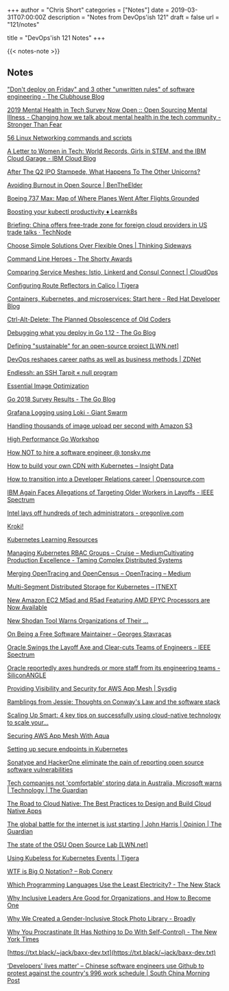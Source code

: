 +++
author = "Chris Short"
categories = ["Notes"]
date = 2019-03-31T07:00:00Z
description = "Notes from DevOps'ish 121"
draft = false
url = "121/notes"

title = "DevOps'ish 121 Notes"
+++

{{< notes-note >}}

## Notes

["Don't deploy on Friday" and 3 other "unwritten rules" of software engineering - The Clubhouse Blog](https://clubhouse.io/blog/dont-deploy-on-frida-3-other-unwritten-rules-of-software-engineering)

[2019 Mental Health in Tech Survey Now Open :: Open Sourcing Mental Illness - Changing how we talk about mental health in the tech community - Stronger Than Fear](https://osmihelp.org/blog/2019-mental-health-in-tech-survey-now-open)

[56 Linux Networking commands and scripts](https://haydenjames.io/linux-networking-commands-scripts/)

[A Letter to Women in Tech: World Records, Girls in STEM, and the IBM Cloud Garage - IBM Cloud Blog](https://www.ibm.com/blogs/bluemix/2019/03/a-letter-to-women-in-tech-world-records-girls-in-stem-and-the-ibm-cloud-garage/)

[After The Q2 IPO Stampede, What Happens To The Other Unicorns?](https://news.crunchbase.com/news/after-the-q2-ipo-stampede-what-happens-to-the-other-unicorns/)

[Avoiding Burnout in Open Source | BenTheElder](https://elder.dev/posts/avoiding-burnout/)

[Boeing 737 Max: Map of Where Planes Went After Flights Grounded](https://www.bloomberg.com/graphics/2019-boeing-737-max-map-where-planes-went-after-grounded/)

[Boosting your kubectl productivity ♦︎ Learnk8s](https://learnk8s.io/blog/kubectl-productivity/)

[Briefing: China offers free-trade zone for foreign cloud providers in US trade talks · TechNode](https://technode.com/2019/03/29/briefing-china-offers-free-trade-zone-for-foreign-cloud-providers-in-us-trade-talks/)

[Choose Simple Solutions Over Flexible Ones | Thinking Sideways](https://thinkingsideways.net/code/2019/03/24/simplicity-over-flexibility.html)

[Command Line Heroes - The Shorty Awards](https://shortyawards.com/11th/command-line-heroes)

[Comparing Service Meshes: Istio, Linkerd and Consul Connect | CloudOps](https://www.cloudops.com/2019/03/comparing-service-meshes-istio-linkerd-and-consul-connect/)

[Configuring Route Reflectors in Calico | Tigera](https://www.tigera.io/blog/configuring-route-reflectors-in-calico/)

[Containers, Kubernetes, and microservices: Start here - Red Hat Developer Blog](https://developers.redhat.com/blog/2019/03/21/containers-kubernetes-and-microservices-start-here/)

[Ctrl-Alt-Delete: The Planned Obsolescence of Old Coders](https://onezero.medium.com/ctrl-alt-delete-the-planned-obsolescence-of-old-coders-9c5f440ee68)

[Debugging what you deploy in Go 1.12 - The Go Blog](https://blog.golang.org/debugging-what-you-deploy)

[Defining "sustainable" for an open-source project [LWN.net]](https://lwn.net/Articles/783169/)

[DevOps reshapes career paths as well as business methods | ZDNet](https://www.zdnet.com/article/devops-reshapes-career-paths-as-well-as-business-methods/)

[Endlessh: an SSH Tarpit « null program](https://nullprogram.com/blog/2019/03/22/)

[Essential Image Optimization](https://images.guide/)

[Go 2018 Survey Results - The Go Blog](https://blog.golang.org/survey2018-results)

[Grafana Logging using Loki - Giant Swarm](https://blog.giantswarm.io/grafana-logging-using-loki/)

[Handling thousands of image upload per second with Amazon S3](https://medium.com/udroppy/handling-thousands-of-image-upload-per-second-with-amazon-s3-7a1009e8ffc4)

[High Performance Go Workshop](https://dave.cheney.net/high-performance-go-workshop/dotgo-paris.html)

[How NOT to hire a software engineer @ tonsky.me](http://tonsky.me/blog/hiring/)

[How to build your own CDN with Kubernetes – Insight Data](https://blog.insightdatascience.com/how-to-build-your-own-cdn-with-kubernetes-5cab00d5c258)

[How to transition into a Developer Relations career | Opensource.com](https://opensource.com/article/19/3/developer-relations-career)

[IBM Again Faces Allegations of Targeting Older Workers in Layoffs - IEEE Spectrum](https://spectrum.ieee.org/view-from-the-valley/at-work/tech-careers/ibm-again-faces-allegations-of-targeting-older-workers)

[Intel lays off hundreds of tech administrators - oregonlive.com](https://www.oregonlive.com/silicon-forest/2019/03/intel-lays-off-hundreds-of-tech-administrators.html)

[Kroki!](https://kroki.io/)

[Kubernetes Learning Resources](https://docs.google.com/spreadsheets/d/10NltoF_6y3mBwUzQ4bcQLQfCE1BWSgUDcJXy-Qp2JEU/htmlview)

[Managing Kubernetes RBAC Groups – Cruise – Medium](https://medium.com/cruise/open-sourcing-rbacsync-48758df685b0)[Cultivating Production Excellence - Taming Complex Distributed Systems](https://www.infoq.com/presentations/complex-distributed-systems)

[Merging OpenTracing and OpenCensus – OpenTracing – Medium](https://medium.com/opentracing/merging-opentracing-and-opencensus-f0fe9c7ca6f0)

[Multi-Segment Distributed Storage for Kubernetes – ITNEXT](https://itnext.io/multi-segment-distributed-storage-for-kubernetes-aa9163dad735)

[New Amazon EC2 M5ad and R5ad Featuring AMD EPYC Processors are Now Available](https://aws.amazon.com/about-aws/whats-new/2019/03/new-amazon-ec2-m5ad-and-r5ad-featuring-amd-epyc-processors-are-now-available/)

[New Shodan Tool Warns Organizations of Their ...](https://www.darkreading.com/cloud/new-shodan-tool-warns-organizations-of-their-internet-exposed-devices/d/d-id/1334268)

[On Being a Free Software Maintainer – Georges Stavracas](https://feaneron.com/2019/03/28/on-being-a-free-software-maintainer/)

[Oracle Swings the Layoff Axe and Clear-cuts Teams of Engineers - IEEE Spectrum](https://spectrum.ieee.org/view-from-the-valley/at-work/tech-careers/oracle-swings-the-layoff-axe-and-clearcuts-teams-of-engineers)

[Oracle reportedly axes hundreds or more staff from its engineering teams - SiliconANGLE](https://siliconangle.com/2019/03/24/oracle-reportedly-axed-hundreds-staff-engineering-teams-last-week/)

[Providing Visibility and Security for AWS App Mesh | Sysdig](https://sysdig.com/blog/visibility-and-security-for-aws-app-mesh/)

[Ramblings from Jessie: Thoughts on Conway's Law and the software stack](https://blog.jessfraz.com/post/thoughts-on-conways-law-and-the-software-stack/)

[Scaling Up Smart: 4 key tips on successfully using cloud-native technology to scale your...](https://medium.com/streamroot-developers-blog/scaling-up-smart-4-key-tips-on-successfully-using-cloud-native-technology-to-scale-your-e4b521003f94)

[Securing AWS App Mesh With Aqua](https://blog.aquasec.com/aws-service-mesh-security)

[Setting up secure endpoints in Kubernetes](https://blog.cloud66.com/setting-up-secure-endpoints-in-kubernetes/)

[Sonatype and HackerOne eliminate the pain of reporting open source software vulnerabilities](https://blog.sonatype.com/centralsecurityproject)

[Tech companies not 'comfortable' storing data in Australia, Microsoft warns | Technology | The Guardian](https://www.theguardian.com/technology/2019/mar/27/tech-companies-not-comfortable-storing-data-in-australia-microsoft-warns)

[The Road to Cloud Native: The Best Practices to Design and Build Cloud Native Apps](https://medium.com/devopslinks/approaching-cloud-native-2903a253b8f9)

[The global battle for the internet is just starting | John Harris | Opinion | The Guardian](https://www.theguardian.com/commentisfree/2019/mar/25/cold-war-digital-china-facebook-mark-zuckerberg)

[The state of the OSU Open Source Lab [LWN.net]](https://lwn.net/Articles/783580/)

[Using Kubeless for Kubernetes Events | Tigera](https://www.tigera.io/blog/using-kubeless-for-kubernetes-events/)

[WTF is Big O Notation? – Rob Conery](https://rob.conery.io/2019/03/25/wtf-is-big-o-notation/)

[Which Programming Languages Use the Least Electricity? - The New Stack](https://thenewstack.io/which-programming-languages-use-the-least-electricity/)

[Why Inclusive Leaders Are Good for Organizations, and How to Become One](https://hbr.org/2019/03/why-inclusive-leaders-are-good-for-organizations-and-how-to-become-one)

[Why We Created a Gender-Inclusive Stock Photo Library - Broadly](https://broadly.vice.com/en_us/article/qvyq8p/transgender-non-binary-stock-photos-gender-spectrum-collection)

[Why You Procrastinate (It Has Nothing to Do With Self-Control) - The New York Times](https://www.nytimes.com/2019/03/25/smarter-living/why-you-procrastinate-it-has-nothing-to-do-with-self-control.html)

[https://txt.black/~jack/baxx-dev.txt](https://txt.black/~jack/baxx-dev.txt)

[‘Developers' lives matter' – Chinese software engineers use Github to protest against the country's 996 work schedule | South China Morning Post](https://www.scmp.com/tech/start-ups/article/3003691/developers-lives-matter-chinese-software-engineers-use-github)


